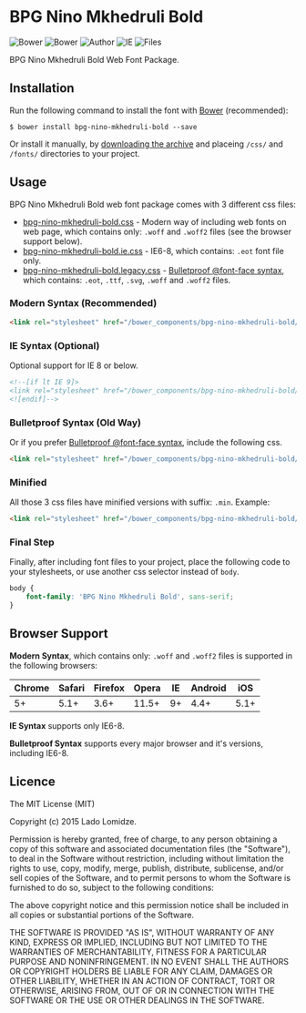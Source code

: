 # BPG Nino Mkhedruli Bold

![Bower](https://img.shields.io/bower/v/bpg-nino-mkhedruli-bold.svg)
![Bower](https://img.shields.io/bower/l/bpg-nino-mkhedruli-bold.svg)
![Author](https://img.shields.io/badge/Font_Author-Besarion_Gugushvili-blue.svg)
![IE](https://img.shields.io/badge/IE_Support-6+-brightgreen.svg)
![Files](https://img.shields.io/badge/Font_Files-.ttf,_.eot,_.svg,_.woff,_.woff2-brightgreen.svg)

BPG Nino Mkhedruli Bold Web Font Package.

## Installation

Run the following command to install the font with [Bower](http://bower.io) (recommended):

```
$ bower install bpg-nino-mkhedruli-bold --save
```

Or install it manually, by [downloading the archive](https://github.com/web-fonts/bpg-nino-mkhedruli-bold/archive/master.zip) and placeing `/css/` and `/fonts/` directories to your project.

## Usage

BPG Nino Mkhedruli Bold web font package comes with 3 different css files:

* [bpg-nino-mkhedruli-bold.css](https://github.com/web-fonts/bpg-nino-mkhedruli-bold/tree/master/css/bpg-nino-mkhedruli-bold.css) - Modern way of including web fonts on web page, which contains only: `.woff` and `.woff2` files (see the browser support below).
* [bpg-nino-mkhedruli-bold.ie.css](https://github.com/web-fonts/bpg-nino-mkhedruli-bold/tree/master/css/bpg-nino-mkhedruli-bold.ie.css) - IE6-8, which contains: `.eot` font file only.
* [bpg-nino-mkhedruli-bold.legacy.css](https://github.com/web-fonts/bpg-nino-mkhedruli-bold/tree/master/css/bpg-nino-mkhedruli-bold.legacy.css) - [Bulletproof @font-face syntax](http://www.paulirish.com/2009/bulletproof-font-face-implementation-syntax/), which contains: `.eot`, `.ttf`, `.svg`, `.woff` and `.woff2` files.

### Modern Syntax (Recommended)

```html
<link rel="stylesheet" href="/bower_components/bpg-nino-mkhedruli-bold/css/bpg-nino-mkhedruli-bold.css">
```

### IE Syntax (Optional)

Optional support for IE 8 or below.

```html
<!--[if lt IE 9]>
<link rel="stylesheet" href="/bower_components/bpg-nino-mkhedruli-bold/css/bpg-nino-mkhedruli-bold.ie.css">
<![endif]-->
```

### Bulletproof Syntax (Old Way)

Or if you prefer [Bulletproof @font-face syntax](http://www.paulirish.com/2009/bulletproof-font-face-implementation-syntax/), include the following css.

```html
<link rel="stylesheet" href="/bower_components/bpg-nino-mkhedruli-bold/css/bpg-nino-mkhedruli-bold.legacy.css">
```

### Minified

All those 3 css files have minified versions with suffix: `.min`. Example:

```html
<link rel="stylesheet" href="/bower_components/bpg-nino-mkhedruli-bold/css/bpg-nino-mkhedruli-bold.min.css">
```

### Final Step

Finally, after including font files to your project, place the following code to your stylesheets, or use another css selector instead of `body`.

```css
body {
    font-family: 'BPG Nino Mkhedruli Bold', sans-serif;
}
```

## Browser Support

**Modern Syntax**, which contains only: `.woff` and `.woff2` files is supported in the following browsers:

| Chrome | Safari | Firefox | Opera | IE   | Android |  iOS  |
| ------ | ------ | ------- | ----- | ---- | ------- | ----- |
| 5+     | 5.1+   | 3.6+    | 11.5+ | 9+   | 4.4+    | 5.1+  |

**IE Syntax** supports only IE6-8.

**Bulletproof Syntax** supports every major browser and it's versions, including IE6-8.

## Licence

The MIT License (MIT)

Copyright (c) 2015 Lado Lomidze.

Permission is hereby granted, free of charge, to any person obtaining a copy
of this software and associated documentation files (the "Software"), to deal
in the Software without restriction, including without limitation the rights
to use, copy, modify, merge, publish, distribute, sublicense, and/or sell
copies of the Software, and to permit persons to whom the Software is
furnished to do so, subject to the following conditions:

The above copyright notice and this permission notice shall be included in
all copies or substantial portions of the Software.

THE SOFTWARE IS PROVIDED "AS IS", WITHOUT WARRANTY OF ANY KIND, EXPRESS OR
IMPLIED, INCLUDING BUT NOT LIMITED TO THE WARRANTIES OF MERCHANTABILITY,
FITNESS FOR A PARTICULAR PURPOSE AND NONINFRINGEMENT. IN NO EVENT SHALL THE
AUTHORS OR COPYRIGHT HOLDERS BE LIABLE FOR ANY CLAIM, DAMAGES OR OTHER
LIABILITY, WHETHER IN AN ACTION OF CONTRACT, TORT OR OTHERWISE, ARISING FROM,
OUT OF OR IN CONNECTION WITH THE SOFTWARE OR THE USE OR OTHER DEALINGS IN
THE SOFTWARE.